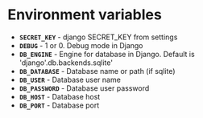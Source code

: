 # Environment variables

- **`SECRET_KEY`** - django SECRET_KEY from settings
- **`DEBUG`** - 1 or 0. Debug mode in Django
- **`DB_ENGINE`** - Engine for database in Django. Default is 'django'.db.backends.sqlite'
- **`DB_DATABASE`** - Database name or path (if sqlite)
- **`DB_USER`** - Database user name
- **`DB_PASSWORD`** - Database user password
- **`DB_HOST`** - Database host
- **`DB_PORT`** - Database port